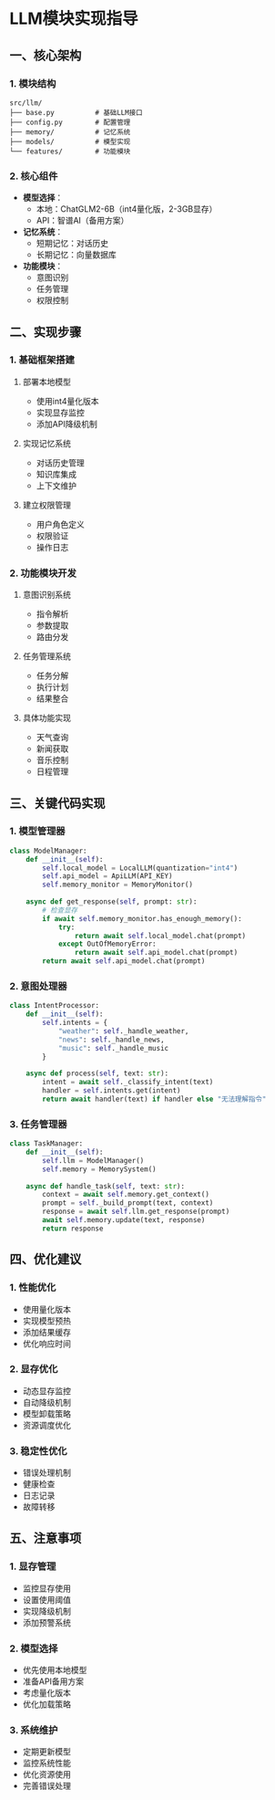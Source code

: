 # LLM模块实现指导

## 一、核心架构

### 1. 模块结构
```
src/llm/
├── base.py          # 基础LLM接口
├── config.py        # 配置管理
├── memory/          # 记忆系统
├── models/          # 模型实现
└── features/        # 功能模块
```

### 2. 核心组件
- **模型选择**：
  - 本地：ChatGLM2-6B（int4量化版，2-3GB显存）
  - API：智谱AI（备用方案）
- **记忆系统**：
  - 短期记忆：对话历史
  - 长期记忆：向量数据库
- **功能模块**：
  - 意图识别
  - 任务管理
  - 权限控制

## 二、实现步骤

### 1. 基础框架搭建
1. 部署本地模型
   - 使用int4量化版本
   - 实现显存监控
   - 添加API降级机制

2. 实现记忆系统
   - 对话历史管理
   - 知识库集成
   - 上下文维护

3. 建立权限管理
   - 用户角色定义
   - 权限验证
   - 操作日志

### 2. 功能模块开发
1. 意图识别系统
   - 指令解析
   - 参数提取
   - 路由分发

2. 任务管理系统
   - 任务分解
   - 执行计划
   - 结果整合

3. 具体功能实现
   - 天气查询
   - 新闻获取
   - 音乐控制
   - 日程管理

## 三、关键代码实现

### 1. 模型管理器
```python
class ModelManager:
    def __init__(self):
        self.local_model = LocalLLM(quantization="int4")
        self.api_model = ApiLLM(API_KEY)
        self.memory_monitor = MemoryMonitor()
        
    async def get_response(self, prompt: str):
        # 检查显存
        if await self.memory_monitor.has_enough_memory():
            try:
                return await self.local_model.chat(prompt)
            except OutOfMemoryError:
                return await self.api_model.chat(prompt)
        return await self.api_model.chat(prompt)
```

### 2. 意图处理器
```python
class IntentProcessor:
    def __init__(self):
        self.intents = {
            "weather": self._handle_weather,
            "news": self._handle_news,
            "music": self._handle_music
        }
        
    async def process(self, text: str):
        intent = await self._classify_intent(text)
        handler = self.intents.get(intent)
        return await handler(text) if handler else "无法理解指令"
```

### 3. 任务管理器
```python
class TaskManager:
    def __init__(self):
        self.llm = ModelManager()
        self.memory = MemorySystem()
        
    async def handle_task(self, text: str):
        context = await self.memory.get_context()
        prompt = self._build_prompt(text, context)
        response = await self.llm.get_response(prompt)
        await self.memory.update(text, response)
        return response
```

## 四、优化建议

### 1. 性能优化
- 使用量化版本
- 实现模型预热
- 添加结果缓存
- 优化响应时间

### 2. 显存优化
- 动态显存监控
- 自动降级机制
- 模型卸载策略
- 资源调度优化

### 3. 稳定性优化
- 错误处理机制
- 健康检查
- 日志记录
- 故障转移

## 五、注意事项

### 1. 显存管理
- 监控显存使用
- 设置使用阈值
- 实现降级机制
- 添加预警系统

### 2. 模型选择
- 优先使用本地模型
- 准备API备用方案
- 考虑量化版本
- 优化加载策略

### 3. 系统维护
- 定期更新模型
- 监控系统性能
- 优化资源使用
- 完善错误处理 